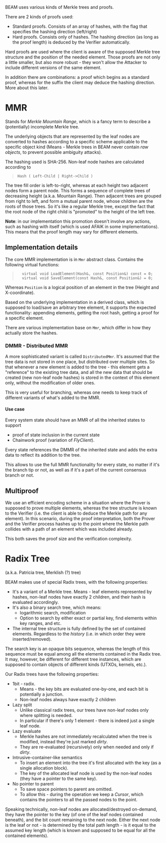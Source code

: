 BEAM uses various kinds of Merkle trees and proofs.

There are 2 kinds of proofs used:
* Standard proofs. Consists of an array of hashes, with the flag that specifies the hashing direction (left/right)
* Hard proofs. Consists only of hashes. The hashing direction (as long as the proof length) is deduced by the Verifier automatically.

Hard proofs are used where the client is aware of the supposed Merkle tree structure and the position of the needed element. Those proofs are not only a little smaller, but also more robust - they won't allow the Attacker to include different versions of the same element.

In addition there are combinations: a proof which begins as a standard proof, whereas for the suffix the client may deduce the hashing direction. More about this later.

# MMR

Stands for _Merkle Mountain Range_, which is a fancy term to describe a (potentially) incomplete Merkle tree.

The underlying objects that are represented by the leaf nodes are converted to hashes according to a specific scheme applicable to the specific object kind (Means - Merkle trees in BEAM never contain _raw objects_, to prevent possible ambiguity attacks).

The hashing used is SHA-256. Non-leaf node hashes are calculated according to
> `Hash ( Left-Child | Right->Child )`

The tree fill order is left-to-right, whereas at each height two adjacent nodes form a parent node. This forms a sequence of complete trees of decreasing height (a.k.a. Mountain Range). Then adjacent trees are grouped from right to left, and form a mutual parent node, whose children are the roots of those trees. So it's like a regular Merkle tree, except the fact that the root node of the right child is "promoted" to the height of the left tree.

**Note**: in our implementation this promotion doesn't involve any actions, such as hashing with itself (which is used AFAIK in some implementations). This means that the proof length may vary for different elements.

## Implementation details

The core MMR implementation is in `Mmr` abstract class. Contains the following virtual functions:
> 		virtual void LoadElement(Hash&, const Position&) const = 0;
> 		virtual void SaveElement(const Hash&, const Position&) = 0;
Whereas `Position` is a logical position of an element in the tree (Height and X-coordinate).

Based on the underlying implementation in a derived class, which is supposed to load/save an arbitrary tree element, it supports the expected functionality: appending elements, getting the root hash, getting a proof for a specific element.

There are various implementation base on `Mmr`, which differ in how they actually store the hashes.

### DMMR - Distributed MMR


A more sophisticated variant is called `DistributedMmr`. It's assumed that the tree data is not stored in one place, but distributed over multiple sites. So that whenever a new element is added to the tree - this element gets a "reference" to the existing tree data, and all the new data that should be created (new non-leaf node hashes) is stored in the context of this element only, without the modification of older ones.

This is very useful for branching, whereas one needs to keep track of different variants of what's added to the MMR. 

#### Use case

Every system state should have an MMR of all the inherited states to support
 * proof of state inclusion in the current state
 * Chainwork proof (variation of _FlyClient_).

Every state references the DMMR of the inherited state and adds the extra data to reflect its addition to the tree.

This allows to use the full MMR functionality for every state, no matter if it's the branch tip or not, as well as if it's a part of the current consensus branch or not.

## Multiproof

We use an efficient encoding scheme in a situation where the Prover is supposed to prove multiple elements, whereas the tree structure is known to the Verifier (i.e. the client is able to deduce the Merkle path for any element). In this scenario, during the proof interpretation, both the Prover and the Verifier process hashes up to the point where the Merkle path collides with a path of an element which was included already.

This both saves the proof size and the verification complexity.

# Radix Tree

(a.k.a. Patricia tree, Merklish (?) tree)

BEAM makes use of special Radix trees, with the following properties:
* It's a variant of a Merkle tree. Means - leaf elements represented by hashes, non-leaf nodes have exactly 2 children, and their hash is evaluated accordingly.
* It's also a binary search tree, which means:
  * logarithmic search, modification
  * Option to search by either exact or partial key, find elements within key ranges, and etc.
* The internal tree structure is fully defined by the set of contained elements. Regardless to the _history_ (i.e. in which order they were inserted/removed).

The search key is an opaque bits sequence, whereas the length of this sequence must be equal among all the elements contained in the Radix tree. It may, however, be different for different tree instances, which are supposed to contain objects of different kinds (UTXOs, kernels, etc.).

Our Radix trees have the following properties:
* 1bit - radix. 
   * Means - the key bits are evaluated one-by-one, and each bit is potentially a junction.
   * Non-leaf nodes always have exactly 2 children
* Lazy split
   * Unlike classical radix trees, our trees have non-leaf nodes only where splitting is needed.
   * In particular if there's only 1 element - there is indeed just a single leaf node.
* Lazy evaluate
   * Merkle hashes are not immediately recalculated when the tree is modified, instead they're just marked _dirty_.
   * They are re-evaluated (recursively) only when needed and only if _dirty_.
* Intrusive-container-like semantics
   * To insert an element into the tree it's first allocated with the key (as a single allocation block).
   * The key of the allocated leaf node is used by the non-leaf nodes (they have a pointer to the same key).
* No pointer to parent
   * To save space pointers to parent are omitted.
   * To allow this - during the operation we keep a _Cursor_, which contains the pointers to all the passed nodes to the point.

Speaking technically, non-leaf nodes are allocated/destroyed on-demand, they have the pointer to the key (of one of the leaf nodes contained beneath), and the bit count remaining to the next node. Either the next node is the leaf or not - is determined by the total path length - is it equal to the assumed key length (which is known and supposed to be equal for all the contained elements).
